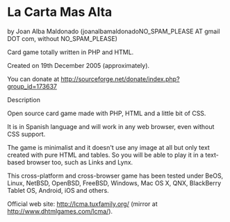 La Carta Mas Alta 
================== 
by Joan Alba Maldonado (joanalbamaldonadoNO_SPAM_PLEASE AT gmail DOT com, without NO_SPAM_PLEASE)

Card game totally written in PHP and HTML.

Created on 19th December 2005 (approximately).

You can donate at http://sourceforge.net/donate/index.php?group_id=173637


Description

Open source card game made with PHP, HTML and a little bit of CSS.

It is in Spanish language and will work in any web browser, even without CSS support.

The game is minimalist and it doesn't use any image at all but only text created with pure HTML and tables. So you will be able to play it in a text-based browser too, such as Links and Lynx.

This cross-platform and cross-browser game has been tested under BeOS, Linux, NetBSD, OpenBSD, FreeBSD, Windows, Mac OS X, QNX, BlackBerry Tablet OS, Android, iOS and others.


Official web site: http://lcma.tuxfamily.org/ (mirror at http://www.dhtmlgames.com/lcma/).
